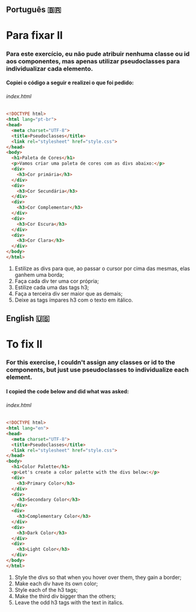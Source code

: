 ## Português 🇧🇷

# Para fixar II

### Para este exercício, eu não pude atribuir nenhuma classe ou id aos componentes, mas apenas utilizar pseudoclasses para individualizar cada elemento.

#### Copiei o código a seguir e realizei o que foi pedido:

###### index.html
```html
<!DOCTYPE html>
<html lang="pt-br">
<head>
  <meta charset="UTF-8">
  <title>Pseudoclasses</title>
  <link rel="stylesheet" href="style.css">
</head>
<body>
  <h1>Paleta de Cores</h1>
  <p>Vamos criar uma paleta de cores com as divs abaixo:</p>
  <div>
    <h3>Cor primária</h3>
  </div>
  <div>
    <h3>Cor Secundária</h3>
  </div>
  <div>
    <h3>Cor Complementar</h3>
  </div>
  <div>
    <h3>Cor Escura</h3>
  </div>
  <div>
    <h3>Cor Clara</h3>
  </div>
</body>
</html>
```
1. Estilize as divs para que, ao passar o cursor por cima das mesmas, elas ganhem uma borda;
2. Faça cada div ter uma cor própria;
3. Estilize cada uma das tags h3;
4. Faça a terceira div ser maior que as demais;
5. Deixe as tags ímpares h3 com o texto em itálico.

## English 🇺🇸

# To fix II

### For this exercise, I couldn't assign any classes or id to the components, but just use pseudoclasses to individualize each element.

#### I copied the code below and did what was asked:

###### index.html
```html
<!DOCTYPE html>
<html lang="en">
<head>
  <meta charset="UTF-8">
  <title>Pseudoclasses</title>
  <link rel="stylesheet" href="style.css">
</head>
<body>
  <h1>Color Palette</h1>
  <p>Let's create a color palette with the divs below:</p>
  <div>
    <h3>Primary Color</h3>
  </div>
  <div>
    <h3>Secondary Color</h3>
  </div>
  <div>
    <h3>Complementary Color</h3>
  </div>
  <div>
    <h3>Dark Color</h3>
  </div>
  <div>
    <h3>Light Color</h3>
  </div>
</body>
</html>
```
1. Style the divs so that when you hover over them, they gain a border;
2. Make each div have its own color;
3. Style each of the h3 tags;
4. Make the third div bigger than the others;
5. Leave the odd h3 tags with the text in italics.